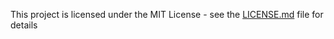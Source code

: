 


This project is licensed under the MIT License - see the [LICENSE.md](LICENSE.md) file for details

